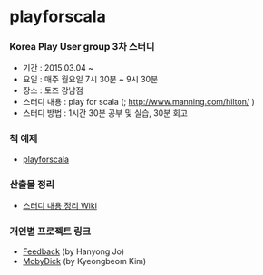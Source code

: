 # playforscala

### Korea Play User group 3차 스터디

* 기간 : 2015.03.04 ~
* 요일 : 매주 월요일 7시 30분 ~ 9시 30분
* 장소 : 토즈 강남점
* 스터디 내용 : play for scala (; http://www.manning.com/hilton/ )
* 스터디 방법 : 1시간 30분 공부 및 실습, 30분 회고

### 책 예제
* [playforscala](https://github.com/ultimate1352/playforscala)

### 산출물 정리
 * [스터디 내용 정리 Wiki](https://github.com/kpug/playforscala/wiki)

### 개인별 프로젝트 링크
 * [Feedback](https://github.com/FlyMe/Feedback) (by Hanyong Jo)
 * [MobyDick](https://github.com/ultimate1352/MobyDick) (by Kyeongbeom Kim)
